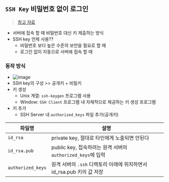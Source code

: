 ## `SSH Key` 비밀번호 없이 로그인
> [참고 자료](https://opentutorials.org/module/432/3742)
- 서버에 접속 할 때 비밀번호 대신 키 제출하는 방식
- SSH key 언제 사용??
  - 비밀번호 보다 높은 수준의 보안을 필요로 할 때
  - 로그인 없이 자동으로 서버에 접속 할 때

### 동작 방식
- ![image](https://user-images.githubusercontent.com/61215550/172992860-996b435e-be1d-4d8e-9e9d-00358243610e.png)
- SSH key의 구성 >> 공개키 + 비밀키
- 키 생성
  - Unix 계열: `ssh-keygen` 프로그램 사용
  - Window: `SSH Client` 프로그램 내 자체적으로 제공하는 키 생성 프로그램
- 키 추가
  - SSH Server 내 `authorized_keys` 파일 추가(공개키)


|파일명|설명|
|------|-----|
|`id_rsa`|private key, 절대로 타인에게 노출되면 안된다|
|`id_rsa.pub`|public key, 접속하려는 원격 서버의 `authorized_keys`에 입력|
|`authorized_keys`|원격 서버의 `.ssh` 디렉토리 아래에 위치하면서 id_rsa.pub 키의 값 저장|
